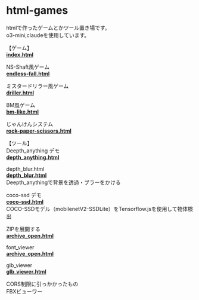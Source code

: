 # html-games

htmlで作ったゲームとかツール置き場です。  
o3-mini,claudeを使用しています。  

【ゲーム】  
[**index.html**](https://hhungry2.github.io/html-games/index.html)  

NS-Shaft風ゲーム  
[**endless-fall.html**](https://hhungry2.github.io/html-games/endless-fall.html)  

ミスタードリラー風ゲーム  
[**driller.html**](https://hhungry2.github.io/html-games/driller.html)

BM風ゲーム  
[**bm-like.html**](https://hhungry2.github.io/html-games/bm-like.html)

じゃんけんシステム  
[**rock-paper-scissors.html**](https://hhungry2.github.io/html-games/rock-paper-scissors.html)

【ツール】  
Deepth_anything デモ  
[**depth_anything.html**](https://hhungry2.github.io/html-games/tools/depth_anything.html)

depth_blur.html  
[**depth_blur.html**](https://hhungry2.github.io/html-games/tools/depth_blur.html)  
Deepth_anythingで背景を透過・ブラーをかける  

coco-ssd デモ  
[**coco-ssd.html**](https://hhungry2.github.io/html-games/tools/coco-ssd.html)  
COCO-SSDモデル（mobilenetV2-SSDLite）をTensorflow.jsを使用して物体検出  

ZIPを展開する  
[**archive_open.html**](https://hhungry2.github.io/html-games/tools/archive_open.html)

font_viewer  
[**archive_open.html**](https://hhungry2.github.io/html-games/tools/font_viewer.html)

glb_viewer  
[**glb_viewer.html**](https://hhungry2.github.io/html-games/tools/glb_viewer.html)




CORS制限に引っかかったもの  
FBXビューワー
